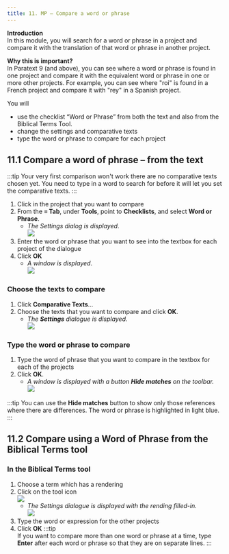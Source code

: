 ```yaml
---
title: 11. MP – Compare a word or phrase
---
```


**Introduction**  
In this module, you will search for a word or phrase in a project and compare it with the translation of that word or phrase in another project.

**Why this is important?**  
In Paratext 9 (and above), you can see where a word or phrase is found in one project and compare it with the equivalent word or phrase in one or more other projects. For example, you can see where "roi" is found in a French project and compare it with "rey" in a Spanish project.

You will
-  use the checklist “Word or Phrase” from both the text and also from the Biblical Terms Tool.
-  change the settings and comparative texts
-  type the word or phrase to compare for each project

## 11.1 Compare a word of phrase – from the text
:::tip
Your very first comparison won't work there are no comparative texts chosen yet. You need to type in a word to search for before it will let you set the comparative texts.
:::
1.  Click in the project that you want to compare
1.  From the **≡ Tab**, under **Tools**, point to **Checklists**, and select **Word or Phrase**.
    -  *The Settings dialog is displayed*.  
      ![](../media/855b9203349b7b2e54f0fa8f34e168eb.png)
1.  Enter the word or phrase that you want to see into the textbox for each project of the dialogue
1.  Click **OK**
    -  *A window is displayed*.  
      ![](../media/1406af69fa2c6e34374c3c00d3cdd0d7.png)

### Choose the texts to compare
1.  Click **Comparative Texts**…
1.  Choose the texts that you want to compare and click **OK**.
    -  *The **Settings** dialogue is displayed.*  
      ![](../media/a08fdc3ff01202588a59aad869fb8205.png)



### Type the word or phrase to compare
1.  Type the word of phrase that you want to compare in the textbox for each of the projects
2.  Click **OK**.
    -  *A window is displayed with a button **Hide matches** on the toolbar.*  
      ![](../media/12870a3d0bb20c12a2d49084fda8cd31.png)

:::tip
You can use the **Hide matches** button to show only those references where there are differences. The word or phrase is highlighted in light blue.
:::

#####

## 11.2 Compare using a Word of Phrase from the Biblical Terms tool

### In the Biblical Terms tool
1.  Choose a term which has a rendering
1.  Click on the tool icon  
   ![](../media/d6c7c902c72f22f7e6a55966b2d18129.png)
    -  *The Settings dialogue is displayed with the rending filled-in.*  
      ![](../media/c58bb284eef0184480a195c3783310cb.png)
1.  Type the word or expression for the other projects
1.  Click **OK** :::tip  
   If you want to compare more than one word or phrase at a time, type **Enter** after each word or phrase so that they are on separate lines.
:::